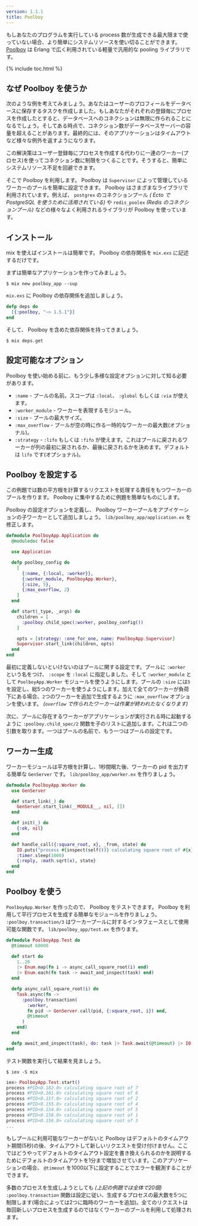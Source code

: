 ```yaml
---
version: 1.1.1
title: Poolboy
---
```


もしあなたのプログラムを実行している process 数が生成できる最大限まで使っていない場合、より簡単にシステムリソースを使い切ることができます。 [Poolboy](https://github.com/devinus/poolboy) は Erlang で広く利用されている軽量で汎用的な pooling ライブラリです。

{% include toc.html %}

## なぜ Poolboy を使うか

次のような例を考えてみましょう。あなたはユーザーのプロフィールをデータベースに保存するタスクを作成しました。もしあなたがそれぞれの登録毎にプロセスを作成したとすると、データベースへのコネクションは無限に作られることになるでしょう。そしてある時点で、コネクション数がデータベースサーバーの容量を超えることがあります。最終的には、そのアプリケーションはタイムアウトなど様々な例外を返すようになります。

この解決策はユーザー登録毎にプロセスを作成する代わりに一連のワーカー(プロセス)を使ってコネクション数に制限をつくることです。そうすると、簡単にシステムリソース不足を回避できます。

そこで Poolboy を利用します。 Poolboy は `Supervisor` によって管理しているワーカーのプールを簡単に設定できます。 Poolboy はさまざまなライブラリで利用されています。例えば、 `postgrex` のコネクションプール *( Ecto で PostgreSQL を使うために活用されている)* や `redis_poolex` *(Redis のコネクションプール)* などの様々なよく利用されるライブラリが Poolboy を使っています。

## インストール

mix を使えばインストールは簡単です。 Poolboy の依存関係を `mix.exs` に記述するだけです。

まずは簡単なアプリケーションを作ってみましょう。

```shell
$ mix new poolboy_app --sup
```

`mix.exs` に Poolboy の依存関係を追加しましょう。

```elixir
defp deps do
  [{:poolboy, "~> 1.5.1"}]
end
```

そして、 Poolboy を含めた依存関係を持ってきましょう。
```shell
$ mix deps.get
```

## 設定可能なオプション

Poolboy を使い始める前に、もう少し多様な設定オプションに対して知る必要があります。

* `:name` - プールの名前。スコープは `:local`、 `:global` もしくは `:via` が使えます。
* `:worker_module` - ワーカーを表現するモジュール。
* `:size` - プールの最大サイズ。
* `:max_overflow` - プールが空の時に作る一時的なワーカーの最大数(オプショナル)。
* `:strategy` - `:lifo` もしくは `:fifo` が使えます。これはプールに戻されるワーカーが列の最初に戻されるか、最後に戻されるかを決めます。デフォルトは `lifo` です(オプショナル)。

## Poolboy を設定する

この例題では数の平方根を計算するリクエストを処理する責任をもつワーカーのプールを作ります。 Poolboy に集中するために例題を簡単なものにします。

Poolboy の設定オプションを定義し、 Poolboy ワーカープールをアプイケーションの子ワーカーとして追加しましょう。 `lib/poolboy_app/application.ex` を修正します。

```elixir
defmodule PoolboyApp.Application do
  @moduledoc false

  use Application

  defp poolboy_config do
    [
      {:name, {:local, :worker}},
      {:worker_module, PoolboyApp.Worker},
      {:size, 5},
      {:max_overflow, 2}
    ]
  end

  def start(_type, _args) do
    children = [
      :poolboy.child_spec(:worker, poolboy_config())
    ]

    opts = [strategy: :one_for_one, name: PoolboyApp.Supervisor]
    Supervisor.start_link(children, opts)
  end
end
```

最初に定義しないといけないのはプールに関する設定です。プールに `:worker` という名をつけ、 `:scope` を `:local` に指定しました。そして `:worker_module` として `PoolboyApp.Worker` モジュールを使うようにします。プールの `:size` には`5`を設定し、総5つのワーカーを使うようにします。加えて全てのワーカーが負荷下にある場合、`2`つのワーカーを追加で生成するように `:max_overflow` オプションを使います。 *(`overflow` で作られたワーカーは作業が終われたなくなります)*

次に、プールに存在するワーカーがアプリケーションが実行される時に起動するように `:poolboy.child_spec/2` 関数を子のリストに追加します。これは二つの引数を取ります。一つはプールの名前で、もう一つはプールの設定です。

## ワーカー生成
ワーカーモジュールは平方根を計算し、1秒間眠た後、ワーカーの pid を出力する簡単な `GenServer` です。 `lib/poolboy_app/worker.ex` を作りましょう。

```elixir
defmodule PoolboyApp.Worker do
  use GenServer

  def start_link(_) do
    GenServer.start_link(__MODULE__, nil, [])
  end

  def init(_) do
    {:ok, nil}
  end

  def handle_call({:square_root, x}, _from, state) do
    IO.puts("process #{inspect(self())} calculating square root of #{x}")
    :timer.sleep(1000)
    {:reply, :math.sqrt(x), state}
  end
end
```

## Poolboy を使う

`PoolboyApp.Worker` を作ったので、 Poolboy をテストできます。 Poolboy を利用して平行プロセスを生成する簡単なモジュールを作りましょう。 `:poolboy.transaction/3` はワーカープールに対するインタフェースとして使用可能な関数です。 `lib/poolboy_app/test.ex` を作ります。

```elixir
defmodule PoolboyApp.Test do
  @timeout 60000

  def start do
    1..20
    |> Enum.map(fn i -> async_call_square_root(i) end)
    |> Enum.each(fn task -> await_and_inspect(task) end)
  end

  defp async_call_square_root(i) do
    Task.async(fn ->
      :poolboy.transaction(
        :worker,
        fn pid -> GenServer.call(pid, {:square_root, i}) end,
        @timeout
      )
    end)
  end

  defp await_and_inspect(task), do: task |> Task.await(@timeout) |> IO.inspect()
end
```

テスト関数を実行して結果を見ましょう。

```shell
$ iex -S mix
```

```elixir
iex> PoolboyApp.Test.start()
process #PID<0.182.0> calculating square root of 7
process #PID<0.181.0> calculating square root of 6
process #PID<0.157.0> calculating square root of 2
process #PID<0.155.0> calculating square root of 4
process #PID<0.154.0> calculating square root of 5
process #PID<0.158.0> calculating square root of 1
process #PID<0.156.0> calculating square root of 3
...
```

もしプールに利用可能なワーカーがないと Poolboy はデフォルトのタイムアウト期間(5秒)の後、タイムアウトして新しいリクエストを受け付けません。ここではどうやってデフォルトのタイムアウト設定を書き換えられるのかを説明するためにデフォルトのタイムアウトを1分まで増加させています。このアプリケーションの場合、 `@timeout` を1000以下に設定することでエラーを観測することができます。

多数のプロセスを生成しようとしても *(上記の例題では全体で20個)* `:poolboy.transaction` 関数は設定に従い、生成するプロセスの最大数を5つに制限します(場合によっては2つに臨時のワーカーを追加)。全てのリクエストは毎回新しいプロセスを生成するのではなくワーカーのプールを利用して処理されます。
